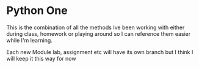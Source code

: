 # Python One #

This is the combination of all the methods Ive been working with either during class, homework or playing around
so I can reference them easier while I'm learning.

Each new Module lab, assignment etc will have its own branch but I think I will keep it this way for now

